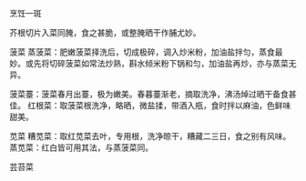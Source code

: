 烹饪一斑

芥根切片入菜同腌，食之甚脆，或整腌晒干作脯尤妙。

菠菜
蒸菠菜：肥嫩菠菜择洗后，切成极碎，调入炒米粉，加油盐拌匀，蒸食最妙。或先将切碎菠菜如常法炒熟，斟水倾米粉下锅和匀，加油盐再炒，亦与蒸菜无异。

菠菜薹：菠菜春月出薹，极为嫩美。春暮薹渐老，摘取洗净，沸汤焯过晒干备食甚佳。
红根菜：取菠菜根洗净，略晒，微盐揉，带酒入瓶，食时拌以麻油，色鲜味甜美。

苋菜
糟苋菜：取红苋菜去叶，专用根，洗净晾干，糟藏二三日，食之别有风味。
蒸苋菜：红白皆可用其法，与蒸菠菜同。

芸苔菜